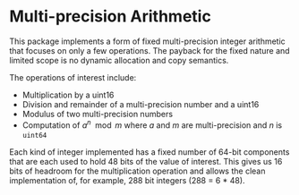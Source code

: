 # Multi-precision Arithmetic

This package implements a form of fixed multi-precision integer arithmetic that
focuses on only a few operations. The payback for the fixed nature and limited
scope is no dynamic allocation and copy semantics.

The operations of interest include:

* Multiplication by a uint16
* Division and remainder of a multi-precision number and a uint16
* Modulus of two multi-precision numbers
* Computation of $a^n \mod m$ where $a$ and $m$ are multi-precision and $n$ is
  `uint64`

Each kind of integer implemented has a fixed number of 64-bit components that
are each used to hold 48 bits of the value of interest. This gives us 16 bits of
headroom for the multiplication operation and allows the clean implementation
of, for example, 288 bit integers (288 = 6 * 48).